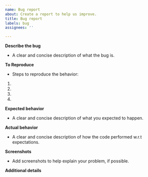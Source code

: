 ```yaml
---
name: Bug report
about: Create a report to help us improve.
title: Bug report
labels: bug
assignees: ''

---
```


**Describe the bug**
- A clear and concise description of what the bug is.

**To Reproduce**
- Steps to reproduce the behavior:
1. 
2. 
3. 
4. 

**Expected behavior**
- A clear and concise description of what you expected to happen.

**Actual behavior**
- A clear and concise description of how the code performed w.r.t expectations.

**Screenshots**
- Add screenshots to help explain your problem, if possible.

**Additional details**